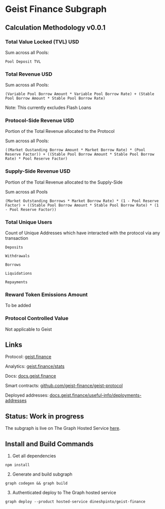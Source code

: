 # Geist Finance Subgraph

## Calculation Methodology v0.0.1

### Total Value Locked (TVL) USD

Sum across all Pools: 

`Pool Deposit TVL`

### Total Revenue USD

Sum across all Pools:

`(Variable Pool Borrow Amount * Variable Pool Borrow Rate) + (Stable Pool Borrow Amount * Stable Pool Borrow Rate)`

Note: This currently excludes Flash Loans

### Protocol-Side Revenue USD
Portion of the Total Revenue allocated to the Protocol

Sum across all Pools:

`((Market Oustanding Borrow Amount * Market Borrow Rate) * (Pool Reserve Factor)) + ((Stable Pool Borrow Amount * Stable Pool Borrow Rate) * Pool Reserve Factor)`

### Supply-Side Revenue USD
Portion of the Total Revenue allocated to the Supply-Side

Sum across all Pools

`(Market Outstanding Borrows * Market Borrow Rate) * (1 - Pool Reserve Factor) + ((Stable Pool Borrow Amount * Stable Pool Borrow Rate) * (1 - Pool Reserve Factor))`

### Total Unique Users

Count of  Unique Addresses which have interacted with the protocol via any transaction

`Deposits`

`Withdrawals`

`Borrows`

`Liquidations`

`Repayments`

###  Reward Token Emissions Amount

To be added

###  Protocol Controlled Value

Not applicable to Geist

## Links

Protocol: [geist.finance](https://geist.finance/)

Analytics: [geist.finance/stats](https://geist.finance/stats/)

Docs: [docs.geist.finance](https://docs.geist.finance/)

Smart contracts: [github.com/geist-finance/geist-protocol](https://github.com/geist-finance/geist-protocol)

Deployed addresses: [docs.geist.finance/useful-info/deployments-addresses](https://docs.geist.finance/useful-info/deployments-addresses)


## Status: Work in progress
The subgraph is live on The Graph Hosted Service [here](https://thegraph.com/hosted-service/subgraph/dineshpinto/geist-finance).

## Install and Build Commands

1. Get all dependencies
```shell
npm install
```
2. Generate and build subgraph

```shell
graph codegen && graph build
```
3. Authenticated deploy to The Graph hosted service

```shell
graph deploy --product hosted-service dineshpinto/geist-finance
```
